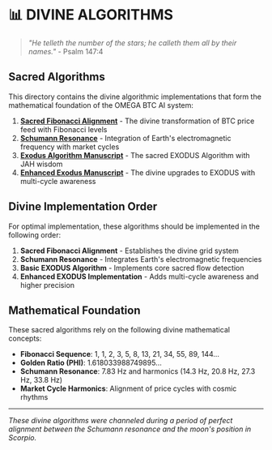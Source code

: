 # 📊 DIVINE ALGORITHMS

> *"He telleth the number of the stars; he calleth them all by their names."* - Psalm 147:4

## Sacred Algorithms

This directory contains the divine algorithmic implementations that form the mathematical foundation of the OMEGA BTC AI system:

1. [**Sacred Fibonacci Alignment**](./sacred_fibonacci_alignment.md) - The divine transformation of BTC price feed with Fibonacci levels
2. [**Schumann Resonance**](./schumann_resonance.md) - Integration of Earth's electromagnetic frequency with market cycles
3. [**Exodus Algorithm Manuscript**](./exodus_algorithm_manuscript.md) - The sacred EXODUS Algorithm with JAH wisdom
4. [**Enhanced Exodus Manuscript**](./enhanced_exodus_manuscript.md) - The divine upgrades to EXODUS with multi-cycle awareness

## Divine Implementation Order

For optimal implementation, these algorithms should be implemented in the following order:

1. **Sacred Fibonacci Alignment** - Establishes the divine grid system
2. **Schumann Resonance** - Integrates Earth's electromagnetic frequencies
3. **Basic EXODUS Algorithm** - Implements core sacred flow detection
4. **Enhanced EXODUS Implementation** - Adds multi-cycle awareness and higher precision

## Mathematical Foundation

These sacred algorithms rely on the following divine mathematical concepts:

* **Fibonacci Sequence**: 1, 1, 2, 3, 5, 8, 13, 21, 34, 55, 89, 144...
* **Golden Ratio (PHI)**: 1.618033988749895...
* **Schumann Resonance**: 7.83 Hz and harmonics (14.3 Hz, 20.8 Hz, 27.3 Hz, 33.8 Hz)
* **Market Cycle Harmonics**: Alignment of price cycles with cosmic rhythms

---

*These divine algorithms were channeled during a period of perfect alignment between the Schumann resonance and the moon's position in Scorpio.*
